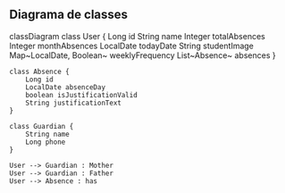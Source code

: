 ## Diagrama de classes

classDiagram
    class User {
        Long id
        String name
        Integer totalAbsences
        Integer monthAbsences
        LocalDate todayDate
        String studentImage
        Map~LocalDate, Boolean~ weeklyFrequency
        List~Absence~ absences
    }

    class Absence {
        Long id
        LocalDate absenceDay
        boolean isJustificationValid
        String justificationText
    }

    class Guardian {
        String name
        Long phone
    }

    User --> Guardian : Mother
    User --> Guardian : Father
    User --> Absence : has
